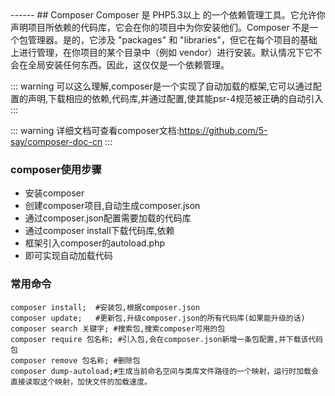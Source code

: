 <head>
     <title>EasySwoole 入门教程|swoole 入门教程|composer</title>
     <meta name="keywords" content="EasySwoole 入门教程|swoole 入门教程|composer"/>
     <meta name="description" content="EasySwoole 入门教程|swoole 入门教程|composer"/>
</head>
---<head>---
## Composer
Composer 是 PHP5.3以上 的一个依赖管理工具。它允许你声明项目所依赖的代码库，它会在你的项目中为你安装他们。Composer 不是一个包管理器。是的，它涉及 "packages" 和 "libraries"，但它在每个项目的基础上进行管理，在你项目的某个目录中（例如 vendor）进行安装。默认情况下它不会在全局安装任何东西。因此，这仅仅是一个依赖管理。


::: warning 
可以这么理解,composer是一个实现了自动加载的框架,它可以通过配置的声明,下载相应的依赖,代码库,并通过配置,使其能psr-4规范被正确的自动引入
:::


::: warning 
详细文档可查看composer文档:https://github.com/5-say/composer-doc-cn
:::

### composer使用步骤
 * 安装composer
 * 创建composer项目,自动生成composer.json
 * 通过composer.json配置需要加载的代码库
 * 通过composer install下载代码库,依赖
 * 框架引入composer的autoload.php
 * 即可实现自动加载代码
 

### 常用命令
```
composer install;  #安装包,根据composer.json
composer update;   #更新包,升级composer.json的所有代码库(如果能升级的话)
composer search 关键字; #搜索包,搜索composer可用的包
composer require 包名称; #引入包,会在composer.json新增一条包配置,并下载该代码包 
composer remove 包名称; #删除包
composer dump-autoload;#生成当前命名空间与类库文件路径的一个映射，运行时加载会直接读取这个映射，加快文件的加载速度。
```


 